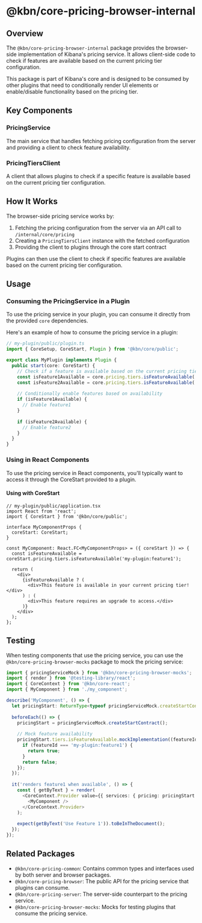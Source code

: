 # @kbn/core-pricing-browser-internal

## Overview

The `@kbn/core-pricing-browser-internal` package provides the browser-side implementation of Kibana's pricing service. It allows client-side code to check if features are available based on the current pricing tier configuration.

This package is part of Kibana's core and is designed to be consumed by other plugins that need to conditionally render UI elements or enable/disable functionality based on the pricing tier.

## Key Components

### PricingService

The main service that handles fetching pricing configuration from the server and providing a client to check feature availability.

### PricingTiersClient

A client that allows plugins to check if a specific feature is available based on the current pricing tier configuration.

## How It Works

The browser-side pricing service works by:

1. Fetching the pricing configuration from the server via an API call to `/internal/core/pricing`
2. Creating a `PricingTiersClient` instance with the fetched configuration
3. Providing the client to plugins through the core start contract

Plugins can then use the client to check if specific features are available based on the current pricing tier configuration.

## Usage

### Consuming the PricingService in a Plugin

To use the pricing service in your plugin, you can consume it directly from the provided `core` dependencies.

Here's an example of how to consume the pricing service in a plugin:

```typescript
// my-plugin/public/plugin.ts
import { CoreSetup, CoreStart, Plugin } from '@kbn/core/public';

export class MyPlugin implements Plugin {
  public start(core: CoreStart) {
    // Check if a feature is available based on the current pricing tier
    const isFeature1Available = core.pricing.tiers.isFeatureAvailable('my-plugin:feature1');
    const isFeature2Available = core.pricing.tiers.isFeatureAvailable('my-plugin:feature2');
    
    // Conditionally enable features based on availability
    if (isFeature1Available) {
      // Enable feature1
    }
    
    if (isFeature2Available) {
      // Enable feature2
    }
  }
}
```

### Using in React Components

To use the pricing service in React components, you'll typically want to access it through the CoreStart provided to a plugin.

#### Using with CoreStart

```tsx
// my-plugin/public/application.tsx
import React from 'react';
import { CoreStart } from '@kbn/core/public';

interface MyComponentProps {
  coreStart: CoreStart;
}

const MyComponent: React.FC<MyComponentProps> = ({ coreStart }) => {
  const isFeatureAvailable = coreStart.pricing.tiers.isFeatureAvailable('my-plugin:feature1');
  
  return (
    <div>
      {isFeatureAvailable ? (
        <div>This feature is available in your current pricing tier!</div>
      ) : (
        <div>This feature requires an upgrade to access.</div>
      )}
    </div>
  );
};
```

## Testing

When testing components that use the pricing service, you can use the `@kbn/core-pricing-browser-mocks` package to mock the pricing service:

```typescript
import { pricingServiceMock } from '@kbn/core-pricing-browser-mocks';
import { render } from '@testing-library/react';
import { CoreContext } from '@kbn/core-react';
import { MyComponent } from './my_component';

describe('MyComponent', () => {
  let pricingStart: ReturnType<typeof pricingServiceMock.createStartContract>;
  
  beforeEach(() => {
    pricingStart = pricingServiceMock.createStartContract();
    
    // Mock feature availability
    pricingStart.tiers.isFeatureAvailable.mockImplementation((featureId) => {
      if (featureId === 'my-plugin:feature1') {
        return true;
      }
      return false;
    });
  });
  
  it('renders feature1 when available', () => {
    const { getByText } = render(
      <CoreContext.Provider value={{ services: { pricing: pricingStart } }}>
        <MyComponent />
      </CoreContext.Provider>
    );
    
    expect(getByText('Use Feature 1')).toBeInTheDocument();
  });
});
```

## Related Packages

- `@kbn/core-pricing-common`: Contains common types and interfaces used by both server and browser packages.
- `@kbn/core-pricing-browser`: The public API for the pricing service that plugins can consume.
- `@kbn/core-pricing-server`: The server-side counterpart to the pricing service.
- `@kbn/core-pricing-browser-mocks`: Mocks for testing plugins that consume the pricing service.
